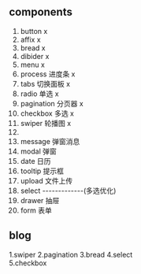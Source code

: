 ## components
1. button x
2. affix x
3. bread x
4. dibider x
5. menu x
6. process 进度条 x
7. tabs 切换面板 x
8. radio 单选 x
9. pagination 分页器 x
10. checkbox 多选 x
11. swiper 轮播图 x 
12. 
13. message 弹窗消息
14. modal 弹窗
15. date 日历
16. tooltip 提示框
17. upload 文件上传
18. select -------------(多选优化)
19. drawer 抽屉
20. form 表单


## blog
1.swiper
2.pagination
3.bread
4.select   
5.checkbox